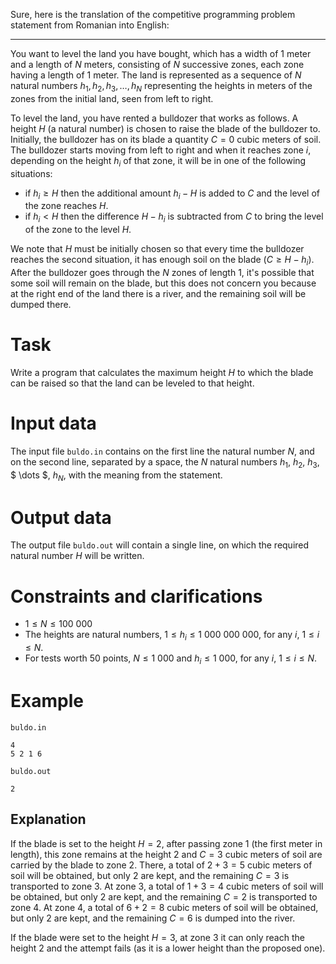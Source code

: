 Sure, here is the translation of the competitive programming problem statement from Romanian into English:

---

You want to level the land you have bought, which has a width of $1$ meter and a length of $N$ meters, consisting of $N$ successive zones, each zone having a length of $1$ meter. The land is represented as a sequence of $N$ natural numbers $h_1, h_2, h_3, \ldots, h_N$ representing the heights in meters of the zones from the initial land, seen from left to right.

To level the land, you have rented a bulldozer that works as follows. A height $H$ (a natural number) is chosen to raise the blade of the bulldozer to. Initially, the bulldozer has on its blade a quantity $C=0$ cubic meters of soil. The bulldozer starts moving from left to right and when it reaches zone $i$, depending on the height $h_i$ of that zone, it will be in one of the following situations:
- if $h_i \geq H$ then the additional amount $h_i - H$ is added to $C$ and the level of the zone reaches $H$.
- if $h_i < H$ then the difference $H - h_i$ is subtracted from $C$ to bring the level of the zone to the level $H$.

We note that $H$ must be initially chosen so that every time the bulldozer reaches the second situation, it has enough soil on the blade ($C \geq H - h_i$). After the bulldozer goes through the $N$ zones of length $1$, it's possible that some soil will remain on the blade, but this does not concern you because at the right end of the land there is a river, and the remaining soil will be dumped there.

# Task
Write a program that calculates the maximum height $H$ to which the blade can be raised so that the land can be leveled to that height.

# Input data
The input file `buldo.in` contains on the first line the natural number $N$, and on the second line, separated by a space, the $N$ natural numbers $h_1$, $h_2$, $h_3$, $ \dots $, $h_N$, with the meaning from the statement.

# Output data
The output file `buldo.out` will contain a single line, on which the required natural number $H$ will be written.

# Constraints and clarifications
- $1 \leq N \leq 100\ 000$
- The heights are natural numbers, $1 \leq h_i \leq 1\ 000\ 000\ 000$, for any $i$, $1 \leq i \leq N$.
- For tests worth 50 points, $N \leq 1\ 000$ and $h_i \leq 1\ 000$, for any $i$, $1 \leq i \leq N$.

# Example
`buldo.in`
```
4
5 2 1 6
```
`buldo.out`
```
2
```
## Explanation
If the blade is set to the height $H=2$, after passing zone $1$ (the first meter in length), this zone remains at the height $2$ and $C=3$ cubic meters of soil are carried by the blade to zone $2$. There, a total of $2+3=5$ cubic meters of soil will be obtained, but only $2$ are kept, and the remaining $C=3$ is transported to zone $3$. At zone $3$, a total of $1+3=4$ cubic meters of soil will be obtained, but only $2$ are kept, and the remaining $C=2$ is transported to zone $4$. At zone $4$, a total of $6+2=8$ cubic meters of soil will be obtained, but only $2$ are kept, and the remaining $C=6$ is dumped into the river.

If the blade were set to the height $H=3$, at zone $3$ it can only reach the height $2$ and the attempt fails (as it is a lower height than the proposed one).